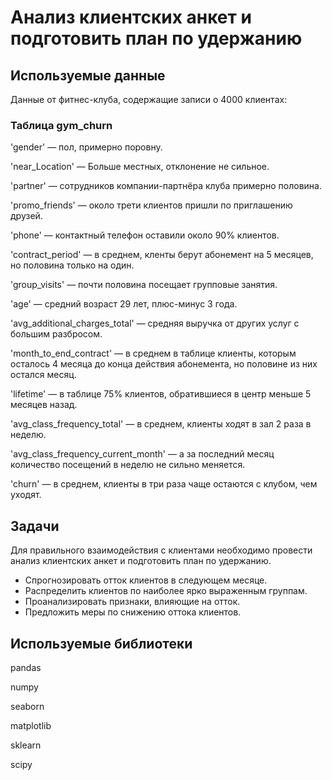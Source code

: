# Анализ клиентских анкет и подготовить план по удержанию

## Используемые данные

Данные от фитнес-клуба, содержащие записи о 4000 клиентах:

### Таблица gym_churn

'gender' — пол, примерно поровну.

'near_Location' — Больше местных, отклонение не сильное.

'partner' — сотрудников компании-партнёра клуба примерно половина.

'promo_friends' — около трети клиентов пришли по приглашению друзей.

'phone' — контактный телефон оставили около 90% клиентов.

'contract_period' — в среднем, кленты берут абонемент на 5 месяцев, но половина только на один.

'group_visits' — почти половина посещает групповые занятия.

'age' — средний возраст 29 лет, плюс-минус 3 года.

'avg_additional_charges_total' — средняя выручка от других услуг с большим разбросом.

'month_to_end_contract' — в среднем в таблице клиенты, которым осталось 4 месяца до конца действия абонемента, но половине из них остался месяц.

'lifetime' — в таблице 75% клиентов, обратившиеся в центр меньше 5 месяцев назад.

'avg_class_frequency_total' — в среднем, клиенты ходят в зал 2 раза в неделю.

'avg_class_frequency_current_month' — а за последний месяц количество посещений в неделю не сильно меняется.

'churn' — в среднем, клиенты в три раза чаще остаются с клубом, чем уходят.

## Задачи

 Для правильного взаимодействия с клиентами необходимо провести анализ клиентских анкет и подготовить план по удержанию.
- Спрогнозировать отток клиентов в следующем месяце.
- Распределить клиентов по наиболее ярко выраженным группам.
- Проанализировать признаки, влияющие на отток.
- Предложить меры по снижению оттока клиентов.

## Используемые библиотеки

pandas

numpy

seaborn

matplotlib

sklearn

scipy


```python

```
